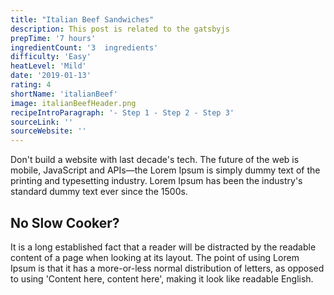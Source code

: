 ```yaml
---
title: "Italian Beef Sandwiches"
description: This post is related to the gatsbyjs
prepTime: '7 hours'
ingredientCount: '3  ingredients'
difficulty: 'Easy'
heatLevel: 'Mild'
date: '2019-01-13'
rating: 4
shortName: 'italianBeef'
image: italianBeefHeader.png
recipeIntroParagraph: '- Step 1 - Step 2 - Step 3'
sourceLink: ''
sourceWebsite: ''
---
```

Don't build a website with last decade's tech. The future of the web is mobile,
 JavaScript and APIs—the
Lorem Ipsum is simply dummy text of the printing and typesetting industry.
Lorem Ipsum has been the industry's standard dummy text ever since the 1500s.
## No Slow Cooker?
It is a long established fact that a reader will be distracted by the readable
content of a page when looking at its layout. The point of using Lorem Ipsum
is that it has a more-or-less normal distribution of letters, as opposed to using
'Content here, content here', making it look like readable English.